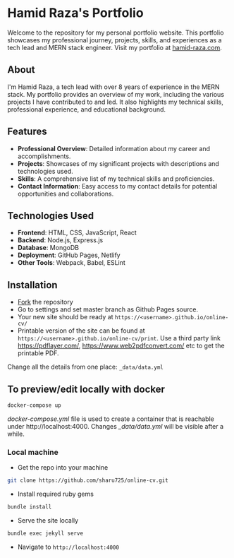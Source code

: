 <!-- @format -->

# Hamid Raza's Portfolio

Welcome to the repository for my personal portfolio website. This portfolio showcases my professional journey, projects, skills, and experiences as a tech lead and MERN stack engineer. Visit my portfolio at [hamid-raza.com](https://hamid-raza.com).

## About

I'm Hamid Raza, a tech lead with over 8 years of experience in the MERN stack. My portfolio provides an overview of my work, including the various projects I have contributed to and led. It also highlights my technical skills, professional experience, and educational background.

## Features

- **Professional Overview**: Detailed information about my career and accomplishments.
- **Projects**: Showcases of my significant projects with descriptions and technologies used.
- **Skills**: A comprehensive list of my technical skills and proficiencies.
- **Contact Information**: Easy access to my contact details for potential opportunities and collaborations.

## Technologies Used

- **Frontend**: HTML, CSS, JavaScript, React
- **Backend**: Node.js, Express.js
- **Database**: MongoDB
- **Deployment**: GitHub Pages, Netlify
- **Other Tools**: Webpack, Babel, ESLint

## Installation

- [Fork](https://github.com/sharu725/online-cv/fork) the repository
- Go to settings and set master branch as Github Pages source.
- Your new site should be ready at `https://<username>.github.io/online-cv/`
- Printable version of the site can be found at `https://<username>.github.io/online-cv/print`. Use a third party link https://pdflayer.com/, https://www.web2pdfconvert.com/ etc to get the printable PDF.

Change all the details from one place: `_data/data.yml`

## To preview/edit locally with docker

```sh
docker-compose up
```

_docker-compose.yml_ file is used to create a container that is reachable under http://localhost:4000.
Changes _\_data/data.yml_ will be visible after a while.

### Local machine

- Get the repo into your machine

```bash
git clone https://github.com/sharu725/online-cv.git
```

- Install required ruby gems

```bash
bundle install
```

- Serve the site locally

```bash
bundle exec jekyll serve
```

- Navigate to `http://localhost:4000`
